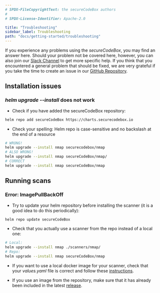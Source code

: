 ```yaml
---
# SPDX-FileCopyrightText: the secureCodeBox authors
#
# SPDX-License-Identifier: Apache-2.0

title: "Troubleshooting"
sidebar_label: Troubleshooting
path: "docs/getting-started/troubleshooting"
---
```


If you experience any problems using the _secureCodeBox_, you may find an answer here.
Should your problem not be covered here, however, you can also join our 
[Slack Channel](https://join.slack.com/t/securecodebox/shared_invite/enQtNDU3MTUyOTM0NTMwLTBjOWRjNjVkNGEyMjQ0ZGMyNDdlYTQxYWQ4MzNiNGY3MDMxNThkZjJmMzY2NDRhMTk3ZWM3OWFkYmY1YzUxNTU%22)
to get more specific help.
If you think that you encountered a general problem that should be fixed, we are very grateful if you take the time
to create an issue in our [GitHub Repository](https://github.com/secureCodeBox/secureCodeBox/issues). 

## Installation issues

### *helm upgrade --install* does not work

* Check if you have added the secureCodeBox repository:
```bash
helm repo add secureCodeBox https://charts.securecodebox.io
```
* Check your spelling: Helm repo is case-sensitive and no backslash at the end of a resource
```bash
# WRONG!
helm upgrade --install nmap securecodebox/nmap
# ALSO WRONG!
helm upgrade --install nmap secureCodeBox/nmap/
# CORRECT
helm upgrade --install nmap secureCodeBox/nmap
```

## Running scans

### Error: ImagePullBackOff

* Try to update your helm repository before installing the scanner (it is a good idea to do this periodically):
```bash
helm repo update secureCodeBox
```

* Check that you actually use a scanner from the repo instead of a local one:
```bash
# Local:
helm upgrade --install nmap ./scanners/nmap/
# Repo:
helm upgrade --install nmap secureCodeBox/nmap
```

* If you want to use a local docker image for your scanner, check that your *values.yaml* file is correct and follow 
these [instructions](https://www.securecodebox.io/docs/contributing/integrating-a-scanner/values.yaml#using-local-images).


* If you use an image from the repository, make sure that it has already been included in the latest 
[release](https://github.com/secureCodeBox/secureCodeBox/releases).
